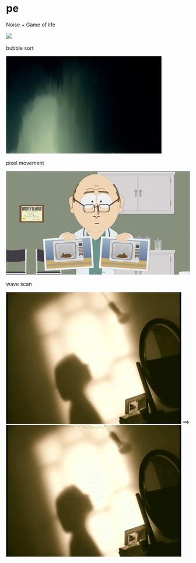 # pe
Noise + Game of life<p>
<img src = "misc/Untitled.gif" /><p>
bubble sort<p>
<img src = "misc/sad.gif" /><p>
pixel movement<p>
<img src = "misc/s.gif" /><p>
wave scan<p>
<img src = "misc/giphy.gif"/> ==> <img src = "misc/wscan.gif" /><p>
